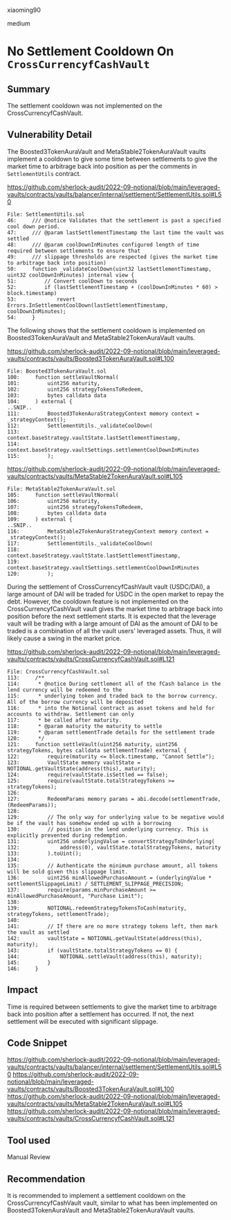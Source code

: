 xiaoming90

medium

# No Settlement Cooldown On `CrossCurrencyfCashVault`

## Summary

The settlement cooldown was not implemented on the CrossCurrencyfCashVault.

## Vulnerability Detail

The Boosted3TokenAuraVault and MetaStable2TokenAuraVault vaults implement a cooldown to give some time between settlements to give the market time to arbitrage back into position as per the comments in `SettlementUtils` contract.

https://github.com/sherlock-audit/2022-09-notional/blob/main/leveraged-vaults/contracts/vaults/balancer/internal/settlement/SettlementUtils.sol#L50

```solidity
File: SettlementUtils.sol
46:     /// @notice Validates that the settlement is past a specified cool down period.
47:     /// @param lastSettlementTimestamp the last time the vault was settled
48:     /// @param coolDownInMinutes configured length of time required between settlements to ensure that
49:     /// slippage thresholds are respected (gives the market time to arbitrage back into position)
50:     function _validateCoolDown(uint32 lastSettlementTimestamp, uint32 coolDownInMinutes) internal view {
51:         // Convert coolDown to seconds
52:         if (lastSettlementTimestamp + (coolDownInMinutes * 60) > block.timestamp)
53:             revert Errors.InSettlementCoolDown(lastSettlementTimestamp, coolDownInMinutes);
54:     }
```

The following shows that the settlement cooldown is implemented on Boosted3TokenAuraVault and MetaStable2TokenAuraVault vaults.

https://github.com/sherlock-audit/2022-09-notional/blob/main/leveraged-vaults/contracts/vaults/Boosted3TokenAuraVault.sol#L100

```solidity
File: Boosted3TokenAuraVault.sol
100:     function settleVaultNormal(
101:         uint256 maturity,
102:         uint256 strategyTokensToRedeem,
103:         bytes calldata data
104:     ) external {
..SNIP..
111:         Boosted3TokenAuraStrategyContext memory context = _strategyContext();
112:         SettlementUtils._validateCoolDown(
113:             context.baseStrategy.vaultState.lastSettlementTimestamp,
114:             context.baseStrategy.vaultSettings.settlementCoolDownInMinutes
115:         );
```

https://github.com/sherlock-audit/2022-09-notional/blob/main/leveraged-vaults/contracts/vaults/MetaStable2TokenAuraVault.sol#L105

```solidity
File: MetaStable2TokenAuraVault.sol
105:     function settleVaultNormal(
106:         uint256 maturity,
107:         uint256 strategyTokensToRedeem,
108:         bytes calldata data
109:     ) external {
..SNIP..
116:         MetaStable2TokenAuraStrategyContext memory context = _strategyContext();
117:         SettlementUtils._validateCoolDown(
118:             context.baseStrategy.vaultState.lastSettlementTimestamp,
119:             context.baseStrategy.vaultSettings.settlementCoolDownInMinutes
120:         );
```

During the settlement of CrossCurrencyfCashVault vault (USDC/DAI), a large amount of DAI will be traded for USDC in the open market to repay the debt. However, the cooldown feature is not implemented on the CrossCurrencyfCashVault vault gives the market time to arbitrage back into position before the next settlement starts. It is expected that the leverage vault will be trading with a large amount of DAI as the amount of DAI to be traded is a combination of all the vault users' leveraged assets. Thus, it will likely cause a swing in the market price.

https://github.com/sherlock-audit/2022-09-notional/blob/main/leveraged-vaults/contracts/vaults/CrossCurrencyfCashVault.sol#L121

```solidity
File: CrossCurrencyfCashVault.sol
113:     /**
114:      * @notice During settlement all of the fCash balance in the lend currency will be redeemed to the
115:      * underlying token and traded back to the borrow currency. All of the borrow currency will be deposited
116:      * into the Notional contract as asset tokens and held for accounts to withdraw. Settlement can only
117:      * be called after maturity.
118:      * @param maturity the maturity to settle
119:      * @param settlementTrade details for the settlement trade
120:      */
121:     function settleVault(uint256 maturity, uint256 strategyTokens, bytes calldata settlementTrade) external {
122:         require(maturity <= block.timestamp, "Cannot Settle");
123:         VaultState memory vaultState = NOTIONAL.getVaultState(address(this), maturity);
124:         require(vaultState.isSettled == false);
125:         require(vaultState.totalStrategyTokens >= strategyTokens);
126: 
127:         RedeemParams memory params = abi.decode(settlementTrade, (RedeemParams));
128:     
129:         // The only way for underlying value to be negative would be if the vault has somehow ended up with a borrowing
130:         // position in the lend underlying currency. This is explicitly prevented during redemption.
131:         uint256 underlyingValue = convertStrategyToUnderlying(
132:             address(0), vaultState.totalStrategyTokens, maturity
133:         ).toUint();
134: 
135:         // Authenticate the minimum purchase amount, all tokens will be sold given this slippage limit.
136:         uint256 minAllowedPurchaseAmount = (underlyingValue * settlementSlippageLimit) / SETTLEMENT_SLIPPAGE_PRECISION;
137:         require(params.minPurchaseAmount >= minAllowedPurchaseAmount, "Purchase Limit");
138: 
139:         NOTIONAL.redeemStrategyTokensToCash(maturity, strategyTokens, settlementTrade);
140: 
141:         // If there are no more strategy tokens left, then mark the vault as settled
142:         vaultState = NOTIONAL.getVaultState(address(this), maturity);
143:         if (vaultState.totalStrategyTokens == 0) {
144:             NOTIONAL.settleVault(address(this), maturity);
145:         }
146:     }
```

## Impact

Time is required between settlements to give the market time to arbitrage back into position after a settlement has occurred. If not, the next settlement will be executed with significant slippage.

## Code Snippet

https://github.com/sherlock-audit/2022-09-notional/blob/main/leveraged-vaults/contracts/vaults/balancer/internal/settlement/SettlementUtils.sol#L50
https://github.com/sherlock-audit/2022-09-notional/blob/main/leveraged-vaults/contracts/vaults/Boosted3TokenAuraVault.sol#L100
https://github.com/sherlock-audit/2022-09-notional/blob/main/leveraged-vaults/contracts/vaults/MetaStable2TokenAuraVault.sol#L105
https://github.com/sherlock-audit/2022-09-notional/blob/main/leveraged-vaults/contracts/vaults/CrossCurrencyfCashVault.sol#L121

## Tool used

Manual Review

## Recommendation

It is recommended to implement a settlement cooldown on the CrossCurrencyfCashVault vault, similar to what has been implemented on Boosted3TokenAuraVault and MetaStable2TokenAuraVault vaults.